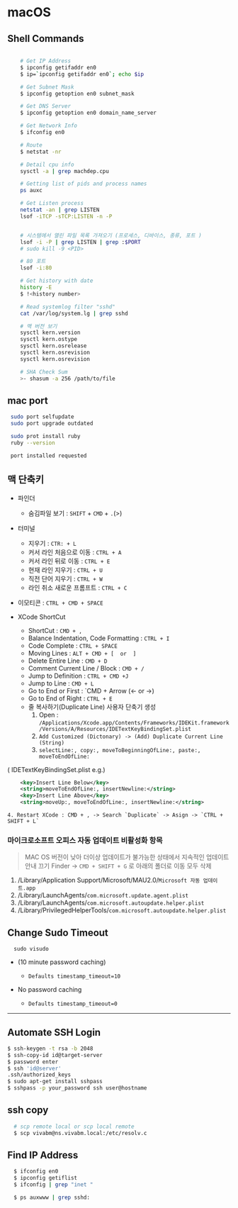 # macOS

## Shell Commands

```bash

    # Get IP Address
    $ ipconfig getifaddr en0
    $ ip=`ipconfig getifaddr en0`; echo $ip

    # Get Subnet Mask
    $ ipconfig getoption en0 subnet_mask

    # Get DNS Server
    $ ipconfig getoption en0 domain_name_server

    # Get Network Info
    $ ifconfig en0

    # Route
    $ netstat -nr

    # Detail cpu info
    sysctl -a | grep machdep.cpu

    # Getting list of pids and process names
    ps auxc

    # Get Listen process
    netstat -an | grep LISTEN
    lsof -iTCP -sTCP:LISTEN -n -P


    # 시스템에서 열린 파일 목록 가져오기 (프로세스, 디바이스, 종류, 포트 )
    lsof -i -P | grep LISTEN | grep :$PORT
    # sudo kill -9 <PID>

    # 80 포트
    lsof -i:80

    # Get history with date
    history -E
    $ !<history number>

    # Read systemlog filter "sshd"
    cat /var/log/system.lg | grep sshd

    # 맥 버전 보기
    sysctl kern.version
    sysctl kern.ostype
    sysctl kern.osrelease
    sysctl kern.osrevision
    sysctl kern.osrevision

    # SHA Check Sum
    >- shasum -a 256 /path/to/file
```

## mac port

```bash
 sudo port selfupdate
 sudo port upgrade outdated

 sudo prot install ruby
 ruby --version

 port installed requested
```

## 맥 단축키

- 파인더
  - 숨김파일 보기 : `SHIFT` + `CMD` + `.`(>)

- 터미널
  - 지우기 : `CTR: + L`
  - 커서 라인 처음으로 이동 : `CTRL + A`
  - 커서 라인 뒤로 이동 : `CTRL + E`
  - 현재 라인 지우기 : `CTRL + U`
  - 직전 단어 지우기 : `CTRL + W`
  - 라인 취소 새로운 프롬프트 : `CTRL + C`

- 이모티콘 : `CTRL + CMD + SPACE`

- XCode ShortCut
  - ShortCut : `CMD + ,`
  - Balance Indentation, Code Formatting : `CTRL + I`
  - Code Complete : `CTRL + SPACE`
  - Moving Lines : `ALT + CMD + [  or  ]`
  - Delete Entire Line : `CMD + D`
  - Comment Current Line / Block : `CMD + /`
  - Jump to Definition : `CTRL + CMD +J`
  - Jump to Line : `CMD + L`
  - Go to End or First : `CMD + Arrow (<- or ->)
  - Go to End of Right : `CTRL + E`
  - 줄 복사하기(Duplicate Line) 사용자 단축기 생성
    1. Open : `/Applications/Xcode.app/Contents/Frameworks/IDEKit.framework/Versions/A/Resources/IDETextKeyBindingSet.plist`
    2. `Add Customized (Dictonary) -> (Add) Duplicate Current Line (String)`
    3. `selectLine:, copy:, moveToBeginningOfLine:, paste:, moveToEndOfLine:`

( IDETextKeyBindingSet.plist e.g.)

```xml
    <key>Insert Line Below</key>
    <string>moveToEndOfLine:, insertNewline:</string>
    <key>Insert Line Above</key>
    <string>moveUp:, moveToEndOfLine:, insertNewline:</string>
```
    4. Restart XCode : CMD + , -> Search `Duplicate` -> Asign -> `CTRL + SHIFT + L`

### 마이크로소프트 오피스 자동 업데이트 비활성화 항목
>
> MAC OS 버전이 낮아 더이상 업데이트가 불가능한 상태에서 지속적인 업데이트 안내 끄기
> Finder -> `CMD + SHIFT + G` 로 아래의 폴더로 이동 모두 삭제
>
1. /Library/Application Support/Microsoft/MAU2.0/`Microsoft 자동 업데이트.app`
2. /Library/LaunchAgents/`com.microsoft.update.agent.plist`
3. /Library/LaunchAgents/`com.microsoft.autoupdate.helper.plist`
4. /Library/PrivilegedHelperTools/`com.microsoft.autoupdate.helper.plist`

## Change Sudo Timeout

```base
  sudo visudo
```

* (10 minute password caching)
  * `Defaults timestamp_timeout=10`

* No password caching
  * `Defaults timestamp_timeout=0`

---

## Automate SSH Login

```bash
$ ssh-keygen -t rsa -b 2048
$ ssh-copy-id id@target-server
$ password enter
$ ssh 'id@server'
.ssh/authorized_keys
$ sudo apt-get install sshpass
$ sshpass -p your_password ssh user@hostname
```

## ssh copy

```bash
  # scp remote local or scp local remote
  $ scp vivabm@ns.vivabm.local:/etc/resolv.c
```

## Find IP Address

```bash
  $ ifconfig en0
  $ ipconfig getiflist
  $ ifconfig | grep "inet "
```

```bash
  $ ps auxwww | grep sshd:
```
